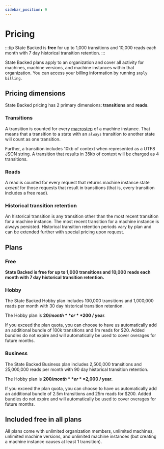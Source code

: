 ```yaml
---
sidebar_position: 9
---
```


# Pricing

:::tip
State Backed is **free** for up to 1,000 transitions and 10,000 reads each month with 7 day historical
transition retention.
:::

State Backed plans apply to an organization and cover all activity for machines, machine versions, and
machine instances within that organization.
You can access your billing information by running `smply billing`.

## Pricing dimensions

State Backed pricing has 2 primary dimensions: **transitions** and **reads**.

### Transitions

A transition is counted for every [macrostep](https://xstate.js.org/docs/guides/interpretation.html#transitions)
of a machine instance.
That means that a transition to a state with an `always` transition to another state will count as one
transition.

Further, a transition includes 10kb of context when represented as a UTF8 JSON string.
A transition that results in 35kb of context will be charged as 4 transitions.

### Reads

A read is counted for every request that returns machine instance state *except* for those requests
that result in transitions (that is, every transition includes a free read).

### Historical transition retention

An historical transition is any transition other than the most recent transition for a machine instance.
The most recent transition for a machine instance is always persisted.
Historical transition retention periods vary by plan and can be extended further with special pricing
upon request.

## Plans

### Free

**State Backed is free for up to 1,000 transitions and 10,000 reads each month with 7 day historical transition retention.**

### Hobby

The State Backed Hobby plan includes 100,000 transitions and 1,000,000 reads per month with 30 day
historical transition retention.

The Hobby plan is **$20 / month** or **$200 / year**.

If you exceed the plan quota, you can choose to have us automatically add an additional bundle
of 100k transitions and 1m reads for $20.
Added bundles do not expire and will automatically be used to cover overages for future months.

### Business

The State Backed Business plan includes 2,500,000 transitions and 25,000,000 reads per month with 90 day
historical transition retention.

The Hobby plan is **$200 / month** or **$2,000 / year**.

If you exceed the plan quota, you can choose to have us automatically add an additional bundle
of 2.5m transitions and 25m reads for $200.
Added bundles do not expire and will automatically be used to cover overages for future months.

## Included free in all plans

All plans come with unlimited organization members, unlimited machines, unlimited machine versions,
and unlimited machine instances (but creating a machine instance causes at least 1 transition).

